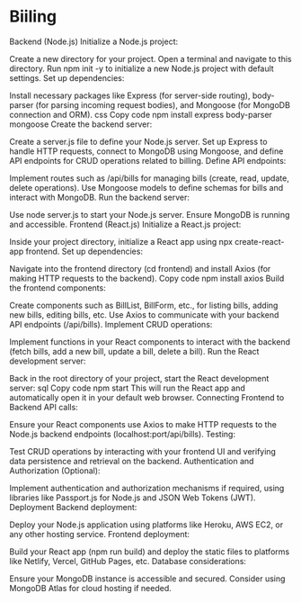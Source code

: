 # Biiling

Backend (Node.js)
Initialize a Node.js project:

Create a new directory for your project.
Open a terminal and navigate to this directory.
Run npm init -y to initialize a new Node.js project with default settings.
Set up dependencies:

Install necessary packages like Express (for server-side routing), body-parser (for parsing incoming request bodies), and Mongoose (for MongoDB connection and ORM).
css
Copy code
npm install express body-parser mongoose
Create the backend server:

Create a server.js file to define your Node.js server.
Set up Express to handle HTTP requests, connect to MongoDB using Mongoose, and define API endpoints for CRUD operations related to billing.
Define API endpoints:

Implement routes such as /api/bills for managing bills (create, read, update, delete operations).
Use Mongoose models to define schemas for bills and interact with MongoDB.
Run the backend server:

Use node server.js to start your Node.js server.
Ensure MongoDB is running and accessible.
Frontend (React.js)
Initialize a React.js project:

Inside your project directory, initialize a React app using npx create-react-app frontend.
Set up dependencies:

Navigate into the frontend directory (cd frontend) and install Axios (for making HTTP requests to the backend).
Copy code
npm install axios
Build the frontend components:

Create components such as BillList, BillForm, etc., for listing bills, adding new bills, editing bills, etc.
Use Axios to communicate with your backend API endpoints (/api/bills).
Implement CRUD operations:

Implement functions in your React components to interact with the backend (fetch bills, add a new bill, update a bill, delete a bill).
Run the React development server:

Back in the root directory of your project, start the React development server:
sql
Copy code
npm start
This will run the React app and automatically open it in your default web browser.
Connecting Frontend to Backend
API calls:

Ensure your React components use Axios to make HTTP requests to the Node.js backend endpoints (localhost:port/api/bills).
Testing:

Test CRUD operations by interacting with your frontend UI and verifying data persistence and retrieval on the backend.
Authentication and Authorization (Optional):

Implement authentication and authorization mechanisms if required, using libraries like Passport.js for Node.js and JSON Web Tokens (JWT).
Deployment
Backend deployment:

Deploy your Node.js application using platforms like Heroku, AWS EC2, or any other hosting service.
Frontend deployment:

Build your React app (npm run build) and deploy the static files to platforms like Netlify, Vercel, GitHub Pages, etc.
Database considerations:

Ensure your MongoDB instance is accessible and secured. Consider using MongoDB Atlas for cloud hosting if needed.
